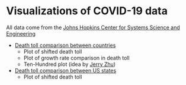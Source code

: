 # Visualizations of COVID-19 data

All data come from the [Johns Hopkins Center for Systems Science and Engineering](https://systems.jhu.edu/)

- [Death toll comparison between countries](https://github.com/LaurentLessard/covid19/blob/master/covid.ipynb)
  - Plot of shifted death toll
  - Plot of growth rate comparison in death toll
  - Ten-Hundred plot (idea by [Jerry Zhu](https://www.youtube.com/watch?v=NP3ZdQwrL_Q))
- [Death toll comparison between US states](https://github.com/LaurentLessard/covid19/blob/master/covid_us.ipynb)
  - Plot of shifted death toll
